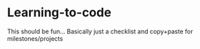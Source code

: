 # Learning-to-code
This should be fun... Basically just a checklist and copy+paste for milestones/projects
